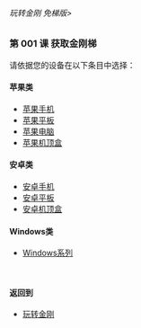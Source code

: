 ###### 玩转金刚 免梯版>


### 第 001 课 获取金刚梯

请依据您的设备在以下条目中选择：

#### 苹果类
- [苹果手机](https://github.com/a2zitpro/web/blob/master/LadderFree/GetLadder/Apple/iPhone.md)
- [苹果平板](https://github.com/a2zitpro/web/blob/master/LadderFree/GetLadder/Apple/iPad.md)
- [苹果电脑](https://github.com/a2zitpro/web/blob/master/LadderFree/GetLadder/Apple/MacOS.md)
- [苹果机顶盒](https://github.com/a2zitpro/web/blob/master/LadderFree/GetLadder/Apple/TVBox.md)

#### 安卓类

- [安卓手机](https://github.com/a2zitpro/web/blob/master/LadderFree/GetLadder/Android/Phone.md)
- [安卓平板](https://github.com/a2zitpro/web/blob/master/LadderFree/GetLadder/Android/Pad.md)
- [安卓机顶盒](https://github.com/a2zitpro/web/blob/master/LadderFree/GetLadder/Android/TVBox.md)


#### Windows类

- [Windows系列]()
<br>

#### 返回到
- [玩转金刚](https://github.com/a2zitpro/web/blob/master/LadderFree/main.md)
